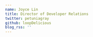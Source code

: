 ```yaml
---
name: Joyce Lin
title: Director of Developer Relations
twitter: petuniagray
github: loopDelicious
blog_rss: ''
---
```


